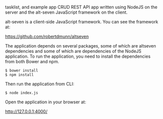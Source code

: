 tasklist, and example app CRUD REST API app written using NodeJS on the server and the alt-seven JavaScript framework on the client.

alt-seven is a client-side JavaScript framework. You can see the framework at:

https://github.com/robertdmunn/altseven

The application depends on several packages, some of which are altseven dependencies and some of which are dependencies of the NodeJS application. To run the application, you need to install the dependencies from both Bower and npm.

    $ bower install
    $ npm install

Then run the application from CLI:

    $ node index.js

Open the application in your browser at:

http://127.0.0.1:4000/
